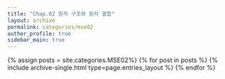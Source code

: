 ```yaml
---
title: "Chap.02 원자 구조와 원자 결합"
layout: archive
permalink: categories/mse02
auther_profile: true
sidebar_main: true
---
```


{% assign posts = site.categories.MSE02%}
{% for post in posts %} {% include archive-single.html type=page.entries_layout %} {% endfor %}